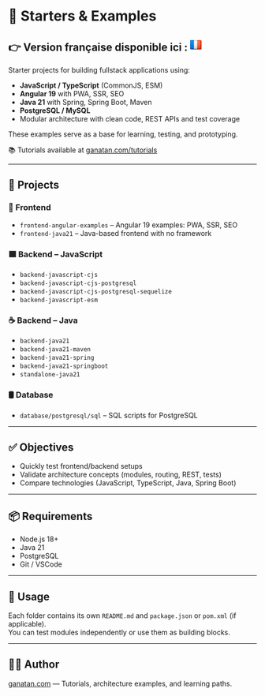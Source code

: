 # 🧪 Starters & Examples

**👉 Version française disponible ici** : [![Français](./ui/version-fr.png)](./README.md)
---

Starter projects for building fullstack applications using:

- **JavaScript / TypeScript** (CommonJS, ESM)
- **Angular 19** with PWA, SSR, SEO
- **Java 21** with Spring, Spring Boot, Maven
- **PostgreSQL / MySQL**
- Modular architecture with clean code, REST APIs and test coverage

These examples serve as a base for learning, testing, and prototyping.

📚 Tutorials available at [ganatan.com/tutorials](https://www.ganatan.com/tutorials)

---

## 📁 Projects

### 🔷 Frontend

- `frontend-angular-examples` – Angular 19 examples: PWA, SSR, SEO
- `frontend-java21` – Java-based frontend with no framework

### 🟩 Backend – JavaScript

- `backend-javascript-cjs`
- `backend-javascript-cjs-postgresql`
- `backend-javascript-cjs-postgresql-sequelize`
- `backend-javascript-esm`

### ☕ Backend – Java

- `backend-java21`
- `backend-java21-maven`
- `backend-java21-spring`
- `backend-java21-springboot`
- `standalone-java21`

### 🛢️ Database

- `database/postgresql/sql` – SQL scripts for PostgreSQL

---

## ✅ Objectives

- Quickly test frontend/backend setups
- Validate architecture concepts (modules, routing, REST, tests)
- Compare technologies (JavaScript, TypeScript, Java, Spring Boot)

---

## 📦 Requirements

- Node.js 18+
- Java 21
- PostgreSQL
- Git / VSCode

---

## 🧭 Usage

Each folder contains its own `README.md` and `package.json` or `pom.xml` (if applicable).  
You can test modules independently or use them as building blocks.

---

## 🧑‍💻 Author

[ganatan.com](https://www.ganatan.com) — Tutorials, architecture examples, and learning paths.